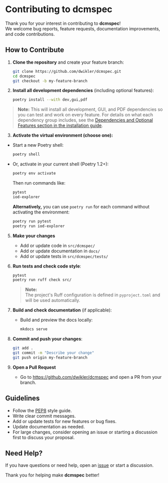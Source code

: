 # Contributing to dcmspec

Thank you for your interest in contributing to **dcmspec**!  
We welcome bug reports, feature requests, documentation improvements, and code contributions.

## How to Contribute

1. **Clone the repository** and create your feature branch:

   ```bash
   git clone https://github.com/dwikler/dcmspec.git
   cd dcmspec
   git checkout -b my-feature-branch
   ```

2. **Install all development dependencies** (including optional features):

   ```bash
   poetry install --with dev,gui,pdf
   ```

> **Note:** This will install all development, GUI, and PDF dependencies so you can test and work on every feature.
> For details on what each dependency group includes, see the [Dependencies and Optional Features section in the installation guide](https://dwikler.github.io/dcmspec/installation/#dependencies-and-optional-features).

3. **Activate the virtual environment (choose one):**

- Start a new Poetry shell:
  ```bash
  poetry shell
  ```
- Or, activate in your current shell (Poetry 1.2+):

  ```bash
  poetry env activate
  ```

  Then run commands like:

  ```bash
  pytest
  iod-explorer
  ```

  **Alternatively,** you can use `poetry run` for each command without activating the environment:

  ```bash
  poetry run pytest
  poetry run iod-explorer
  ```

5. **Make your changes**

   - Add or update code in `src/dcmspec/`
   - Add or update documentation in `docs/`
   - Add or update tests in `src/dcmspec/tests/`

6. **Run tests and check code style**:

   ```bash
   pytest
   poetry run ruff check src/
   ```

   > **Note:**  
   > The project's Ruff configuration is defined in `pyproject.toml` and will be used automatically.

7. **Build and check documentation** (if applicable):

   - Build and preview the docs locally:
     ```bash
     mkdocs serve
     ```

8. **Commit and push your changes**:

   ```bash
   git add .
   git commit -m "Describe your change"
   git push origin my-feature-branch
   ```

9. **Open a Pull Request**
   - Go to https://github.com/dwikler/dcmspec and open a PR from your branch.

## Guidelines

- Follow the [PEP8](https://www.python.org/dev/peps/pep-0008/) style guide.
- Write clear commit messages.
- Add or update tests for new features or bug fixes.
- Update documentation as needed.
- For large changes, consider opening an issue or starting a discussion first to discuss your proposal.

## Need Help?

If you have questions or need help, open an [issue](https://github.com/dwikler/dcmspec/issues) or start a discussion.

Thank you for helping make **dcmspec** better!
